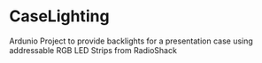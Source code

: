CaseLighting
============

Ardunio Project to provide backlights for a presentation case using addressable RGB LED Strips from RadioShack
